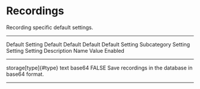 # Recordings

Recording specific default settings.

  --------------------------------------------------------------------------------
  Default Setting        Default    Default    Default     Default Setting
  Subcategory            Setting    Setting    Setting     Description
                         Name       Value      Enabled     
  ---------------------- ---------- ---------- ----------- -----------------------
  storage[type]{#type}   text       base64     FALSE       Save recordings in the
                                                           database in base64
                                                           format.

  --------------------------------------------------------------------------------
